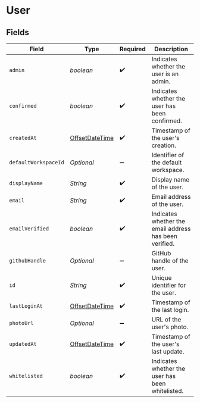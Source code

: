 # User


## Fields

| Field                                                                                     | Type                                                                                      | Required                                                                                  | Description                                                                               |
| ----------------------------------------------------------------------------------------- | ----------------------------------------------------------------------------------------- | ----------------------------------------------------------------------------------------- | ----------------------------------------------------------------------------------------- |
| `admin`                                                                                   | *boolean*                                                                                 | :heavy_check_mark:                                                                        | Indicates whether the user is an admin.                                                   |
| `confirmed`                                                                               | *boolean*                                                                                 | :heavy_check_mark:                                                                        | Indicates whether the user has been confirmed.                                            |
| `createdAt`                                                                               | [OffsetDateTime](https://docs.oracle.com/javase/8/docs/api/java/time/OffsetDateTime.html) | :heavy_check_mark:                                                                        | Timestamp of the user's creation.                                                         |
| `defaultWorkspaceId`                                                                      | *Optional<String>*                                                                        | :heavy_minus_sign:                                                                        | Identifier of the default workspace.                                                      |
| `displayName`                                                                             | *String*                                                                                  | :heavy_check_mark:                                                                        | Display name of the user.                                                                 |
| `email`                                                                                   | *String*                                                                                  | :heavy_check_mark:                                                                        | Email address of the user.                                                                |
| `emailVerified`                                                                           | *boolean*                                                                                 | :heavy_check_mark:                                                                        | Indicates whether the email address has been verified.                                    |
| `githubHandle`                                                                            | *Optional<String>*                                                                        | :heavy_minus_sign:                                                                        | GitHub handle of the user.                                                                |
| `id`                                                                                      | *String*                                                                                  | :heavy_check_mark:                                                                        | Unique identifier for the user.                                                           |
| `lastLoginAt`                                                                             | [OffsetDateTime](https://docs.oracle.com/javase/8/docs/api/java/time/OffsetDateTime.html) | :heavy_check_mark:                                                                        | Timestamp of the last login.                                                              |
| `photoUrl`                                                                                | *Optional<String>*                                                                        | :heavy_minus_sign:                                                                        | URL of the user's photo.                                                                  |
| `updatedAt`                                                                               | [OffsetDateTime](https://docs.oracle.com/javase/8/docs/api/java/time/OffsetDateTime.html) | :heavy_check_mark:                                                                        | Timestamp of the user's last update.                                                      |
| `whitelisted`                                                                             | *boolean*                                                                                 | :heavy_check_mark:                                                                        | Indicates whether the user has been whitelisted.                                          |